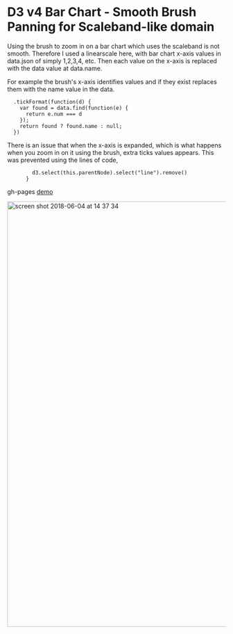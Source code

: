 # D3 v4 Bar Chart - Smooth Brush Panning for Scaleband-like domain

Using the brush to zoom in on a bar chart which uses the scaleband is not smooth.
Therefore I used a linearscale here, with bar chart x-axis values in data.json of simply 1,2,3,4, etc. Then each value on the x-axis is replaced with the data value at data.name.

For example the brush's x-axis identifies values and if they exist replaces them with the name value in the data.

```var xAxis2 = d3.axisBottom(x2).tickSize(0)
  .tickFormat(function(d) {
    var found = data.find(function(e) {
      return e.num === d
    });
    return found ? found.name : null;
  })
```

There is an issue that when the x-axis is expanded, which is what happens when you zoom in on it using the brush, extra ticks values appears. This was prevented using the lines of code,

```      if (!found) {
        d3.select(this.parentNode).select("line").remove()
      }
```

gh-pages [demo](https://shanegibney.github.io/d3v4-Scaleband-like-smooth-brush-panning/)

<a href="https://shanegibney.github.io/d3v4-Scaleband-like-smooth-brush-panning/"><img width="979" alt="screen shot 2018-06-04 at 14 37 34" src="https://user-images.githubusercontent.com/17167992/40920599-f6ece828-6804-11e8-8bee-6098d635c04c.png"></a>
